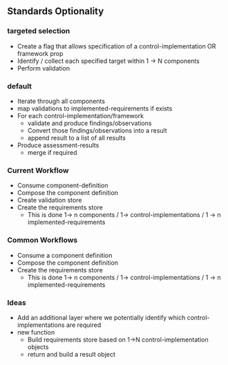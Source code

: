 ## Standards Optionality

### targeted selection

- Create a flag that allows specification of a control-implementation OR framework prop
- Identify / collect each specified target within 1 -> N components
- Perform validation

### default

- Iterate through all components
- map validations to implemented-requirements if exists
- For each control-implementation/framework
  - validate and produce findings/observations
  - Convert those findings/observations into a result
  - append result to a list of all results
- Produce assessment-results
  - merge if required

### Current Workflow
- Consume component-definition
- Compose the component definition
- Create validation store
- Create the requirements store
   - This is done 1-> n components / 1-> control-implementations / 1 -> n implemented-requirements


### Common Workflows

- Consume a component definition
- Compose the component definition
- Create the requirements store
  - This is done 1-> n components / 1-> control-implementations / 1 -> n implemented-requirements

### Ideas

- Add an additional layer where we potentially identify which control-implementations are required
- new function
  - Build requirements store based on 1->N control-implementation objects
  - return and build a result object